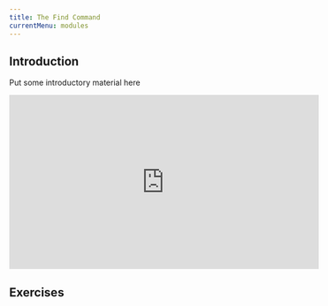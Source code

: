 ```yaml
---
title: The Find Command
currentMenu: modules
---
```


## Introduction  

Put some introductory material here

<div class="youtube-wrapper"><iframe width="560" height="315" src="https://www.youtube.com/embed/KCVaNb_zOuw" frameborder="0" allowfullscreen></iframe></div>

## Exercises